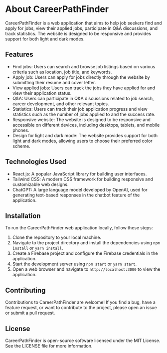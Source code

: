 # About CareerPathFinder

CareerPathFinder is a web application that aims to help job seekers find and apply for jobs, view their applied jobs, participate in Q&A discussions, and track statistics. The website is designed to be responsive and provides support for both light and dark modes.

## Features

- Find jobs: Users can search and browse job listings based on various criteria such as location, job title, and keywords.
- Apply job: Users can apply for jobs directly through the website by submitting their resume and cover letter.
- View applied jobs: Users can track the jobs they have applied for and view their application status.
- Q&A: Users can participate in Q&A discussions related to job search, career development, and other relevant topics.
- Statistics: Users can track their job application progress and view statistics such as the number of jobs applied to and the success rate.
- Responsive website: The website is designed to be responsive and accessible on different devices, including desktops, tablets, and mobile phones.
- Design for light and dark mode: The website provides support for both light and dark modes, allowing users to choose their preferred color scheme.

## Technologies Used

- React.js: A popular JavaScript library for building user interfaces.
- Tailwind CSS: A modern CSS framework for building responsive and customizable web designs.
- ChatGPT: A large language model developed by OpenAI, used for generating text-based responses in the chatbot feature of the application.

## Installation

To run the CareerPathFinder web application locally, follow these steps:

1. Clone the repository to your local machine.
2. Navigate to the project directory and install the dependencies using `npm install` or `yarn install`.
3. Create a Firebase project and configure the Firebase credentials in the application.
4. Start the development server using `npm start` or `yarn start`.
5. Open a web browser and navigate to `http://localhost:3000` to view the application.

## Contributing

Contributions to CareerPathFinder are welcome! If you find a bug, have a feature request, or want to contribute to the project, please open an issue or submit a pull request.

## License

CareerPathFinder is open-source software licensed under the MIT License. See the LICENSE file for more information.

